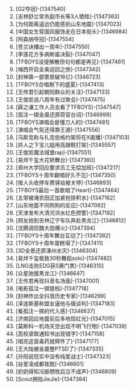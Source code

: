 
1. [G2夺冠]-[1347540]
1. [吉林舒兰常务副市长等3人牺牲]-[1347363]
1. [为何距离遥远仍能感到山东地震]-[1347023]
1. [中国女生穿国风服饰走在日本街头]-[1346984]
1. [阿森纳夺冠]-[1347554]
1. [苍兰诀播出一周年]-[1347550]
1. [李莲花方多病断笛决裂]-[1347047]
1. [TFBOYS没提解散但句句都是再见]-[1347461]
1. [梅西开启全美巡回之旅]-[1347342]
1. [封神第一部票房破16亿]-[1346723]
1. [TFBOYS合唱剩下的盛夏]-[1347413]
1. [王传君引起朝阳群众的关注]-[1347133]
1. [王俊凯说八周年有过聚会]-[1347475]
1. [薛之谦工作人员去看了TFBOYS]-[1347547]
1. [孤注一掷金晨还原荷官台词]-[1346999]
1. [TFBOYS演唱会是懂刀人的]-[1347481]
1. [演唱会气氛还得靠王源]-[1347556]
1. [马斯克称与扎克伯格约架将在X直播]-[1347103]
1. [异人之下宝儿姐用高跟鞋打架]-[1345557]
1. [王俊凯魔法城堡rap]-[1347551]
1. [易烊千玺大花轿舞台]-[1347360]
1. [郑州大学回应要求员工无偿加班]-[1347217]
1. [TFBOYS十周年翻唱好久不见]-[1347350]
1. [按人头收停车费驿站被关停]-[1346893]
1. [TFBOYS最后一首歌唱了Heart]-[1347464]
1. [五常被淹农田正加紧抢排积水]-[1347162]
1. [山东地震不同狗狗的反应]-[1347092]
1. [天津发布大清河洪水红色预警]-[1347192]
1. [网友拍到吉林辽宁车队奔赴黑龙江]-[1346812]
1. [沈腾调侃魏大勋爆火]-[1347394]
1. [TFBOYS十周年舞台互动了]-[1347382]
1. [TFBOYS十周年蛋糕塌了]-[1347411]
1. [3D全景还原涿州水灾]-[1346304]
1. [易烊千玺极致30秒舞蹈solo]-[1347482]
1. [LNG击败EDG获S赛门票]-[1346310]
1. [众星驰援黑龙江]-[1346647]
1. [王传君再现抖音名场面]-[1347001]
1. [电影孤注一掷提档]-[1347718]
1. [封神炸出全抖音历史专家]-[1346299]
1. [泽连斯基称盟友逼他与俄谈判]-[1347183]
1. [看孤注一掷的代入感]-[1346637]
1. [济南回应地震前后多地现红光]-[1347015]
1. [莫斯科一机场天空出现不明飞行物]-[1347039]
1. [高校录取通知书出现错字]-[1347158]
1. [唱完这首毒药就释怀了]-[1347177]
1. [王大陆被金晨整PTSD了]-[1347335]
1. [孙阳说现实中没有纯爱战士]-[1347323]
1. [谷爱凌成都夜跑]-[1346601]
1. [奶奶得知冯振牺牲后泣不成声]-[1346809]
1. [Scout拥抱JieJie]-[1347384]